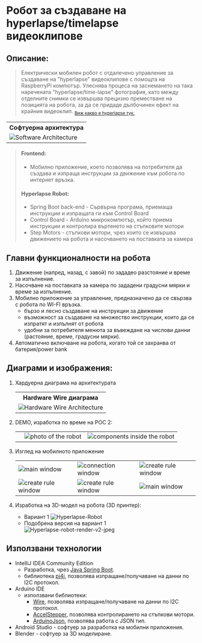 # Робот за създаване на hyperlapse/timelapse видеоклипове

## Описание:
> Електрически мобилен робот с отдалечено управление за създаване на "hyperlapse" видеоклипове с помощта на RaspberryPi компютър. Улеснява процеса на заснемането на така наречената "hyperlapse/time-lapse" фотография, като между отделните снимки се извършва прецизно преместване на позицията на робота, за да се придаде дълбочинен ефект на крайния видеоклип.
<sub>[Виж какво е hyperlapse тук.](https://youtu.be/y_4p6_KsqoE)</sub>

<table>
      <tr>
        <th>Софтуерна архитектура</th>
      </tr>
      <tr>
        <td>
          <img alt="Software Architecture" src="https://user-images.githubusercontent.com/61236255/214010093-9ca15fc7-d8e1-471a-8f83-3d7fa9c7d574.png">
        </td>
      </tr>
      </table>
    
    
>#### Frontend:</br>
>   - Мобилно приложение, което позволява на потребителя да създава и изпраща инструкции за движение към робота по интернет връзка.
>#### Hyperlapse Robot:</br>
>   - Spring Boot back-end - Сървърна програма, приемаща инструкции и изпращата ги към Control Board
>   - Control Board - Arduino микрокомпютър, който приема инструкции и контролира въртенето на стъпковите мотори
>   - Step Motors - стъпкови мотори, чрез които се извършва движението на робота и насочването на поставката за камера

## Главни функционалности на робота
1. Движение (напред, назад, с завой) по зададео разстояние и време за изпълнение.
2. Насочване на поставката за камера по зададени градусни мярки и време за изпълнение.
3. Мобилно приложение за управление, предназначено да се свързва с робота по WI-FI връзка.
   - бързо и лесно създаване на инструкции за движение
   - възможност за създаване на множество инструкции, които да се изпратят и изпълнят от робота
   - удобни за потребителя менюта за въвеждане на числови данни (растояние, време, градусни мярки).
4. Автоматично включване на робота, когато той се захранва от батерия/power bank

## Диаграми и изображения:
1. Хардуерна диаграма на архитектурата
    <table>
      <tr>
        <th>Hardware Wire диаграма</th>
      </tr>
      <tr>
        <td>
          <img alt="Hardware Wire Architecture" src="https://user-images.githubusercontent.com/61236255/205662820-f8bea474-e4ec-4c0f-8cb2-7d6e48166b0e.png">
        </td>
      </tr>
    </table>

2. DEMO, изработка по време на POC 2:
    <table>
          <th>
            <td>
                <img alt="photo of the robot" src="https://user-images.githubusercontent.com/61236255/214062435-a7b5c700-b1d1-4f08-a52a-a3f4095b711a.jpg">
            </td>
            <td>
                <img alt="components inside the robot" src="https://user-images.githubusercontent.com/61236255/205867284-47fdb931-df37-4cae-8039-24e42011bc98.jpg">
            </td>
          </th>
    </table>

3. Изглед на мобилното приложение
      <table>
          <tr>
            <td>
                <img alt="main window" src="https://user-images.githubusercontent.com/61236255/214032898-a0754529-66d9-4643-876c-6e3a7478e142.jpg">
            </td>
            <td>
                <img alt="connection window" src="https://user-images.githubusercontent.com/61236255/214032952-8b94aab9-e678-4145-b6e7-caa7d1e85064.jpg">
            </td>
            <td>
                <img alt="create rule window" src="https://user-images.githubusercontent.com/61236255/214032955-65326957-9101-432f-9422-05560bbb16c1.jpg">
            </td>
          </tr>
          <tr>
            <td>
                <img alt="create rule window" src="https://user-images.githubusercontent.com/61236255/214032956-7ed0fe67-89b1-4d99-8cf2-6ec9afb0c969.jpg">
            </td>
            <td>
                <img alt="create rule window" src="https://user-images.githubusercontent.com/61236255/214032958-971bf802-83bd-47a6-8ee0-cf19ace4ccf1.jpg">
            </td>
            <td>
                <img alt="main window" src="https://user-images.githubusercontent.com/61236255/214032949-ac855bd1-8f17-471e-8fbc-767e511cc21a.jpg">
            </td>
          </tr>
      </table>

4. Изработка на 3D-модел на робота (3D принтер):
   - Вариант 1
   ![Hyperlapse-Robot](https://user-images.githubusercontent.com/61236255/214060449-4cda8069-f7af-4cdc-a593-bddf4842a221.jpg)
   - Подобрена версия на вариант 1
   ![Hyperlapse-robot-render-v2-jpeg](https://user-images.githubusercontent.com/61236255/214297289-07ae3a4a-8328-485e-b00d-08072f7038a1.jpg)

   
## Използвани технологии
- IntelliJ IDEA Community Edition
  - Разработка, чрез [Java Spring Boot](https://spring.io/projects/spring-boot).
  - библиотека [pi4j](https://mvnrepository.com/artifact/com.pi4j/pi4j-core), позволява изпращане/получаване на данни по I2C протокол.
- Arduino IDE
  - използвани библиотеки:
    - [Wire](https://www.arduino.cc/reference/en/language/functions/communication/wire/), позволява изпращане/получаване на данни по I2C протокол.
    - [AccelStepper](https://www.airspayce.com/mikem/arduino/AccelStepper/), позволява контролирането на стъпкови мотори.
    - [ArduinoJson](https://arduinojson.org/), позволява работа с JSON тип.
- Android Studio - софтуер за разработка на мобилни приложения. 
- Blender - софтуер за 3D моделиране.




